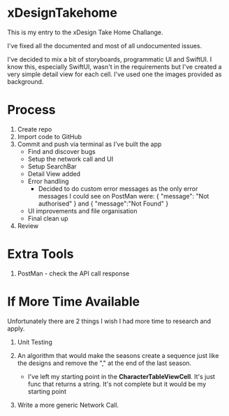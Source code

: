 # xDesignTakehome

This is my entry to the xDesign Take Home Challange.

I've fixed all the documented and most of all undocumented issues. 

I've decided to mix a bit of storyboards, programmatic UI and SwiftUI. I know this, especially SwiftUI, wasn't in the requirements but I've created a very simple detail view for each cell. I've used one the images provided as background.

# Process

1. Create repo
2. Import code to GitHub
3. Commit and push via terminal as I've built the app
    - Find and discover bugs
    - Setup the network call and UI
    - Setup SearchBar
    - Detail View added
    - Error handling
        - Decided to do custom error messages as the only error messages I could see on PostMan were: { "message": "Not authorised" } and { "message":"Not Found" }
    - UI improvements and file organisation
    - Final clean up
4. Review

# Extra Tools

1. PostMan - check the API call response


# If More Time Available

Unfortunately there are 2 things I wish I had more time to research and apply.

1. Unit Testing

2. An algorithm that would make the seasons create a sequence just like the designs and remove the "," at the end of the last season.
    - I've left my starting point in the **CharacterTableViewCell**. It's just func that returns a string. It's not complete but it would be my starting point
    
3. Write a more generic Network Call. 

